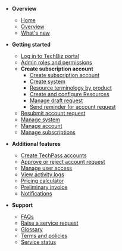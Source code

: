 - **Overview**
    - [Home](home.md)
    - [Overview](techBiz-overview.md)
    - [What's new](whats-new/release-notes.md)
- **Getting started**
    - [Log in to TechBiz portal](log-in-to-TechBiz-portal.md)
    - [Admin roles and permissions](admin-roles-and-permissions.md)
    - **Create subscription account**
        - [Create subscription account](create-subscription-acc/request-for-techbiz-account.md)
        <!--- [Create subscription account - Vendors](create-subscription-acc/ats-flow.md)-->
        - [Create system](create-techbiz-system.md)
        - [Resource terminology by product](create-subscription-acc/resource-terminology-by-product.md)
        - [Create and configure Resources](create-configure-resources.md)
        - [Manage draft request](create-subscription-acc/manage-draft-request.md)
        - [Send reminder for account request](create-subscription-acc/send-reminder-for-account-approval.md)
    - [Resubmit account request](create-subscription-acc/resubmit-techbiz-account-application.md)
    - [Manage system](manage-techbiz-system.md)
    - [Manage account](manage-techbiz-account.md)
    - [Manage subscriptions](manage-subscriptions.md)
- **Additional features**
    - [Create TechPass accounts](invite-users.md)
    - [Approve or reject account request](approve-or-reject-techbiz-account.md)
    - [Manage user access](manage-user-access-subscribed-sgts-products.md)
    - [View activity logs](activity-logs.md)
    - [Pricing calculator](pricing-calculator.md)
    - [Preliminary invoice](preliminary-invoice.md)
    - [Notifications](notifications.md)

- **Support**
    - [FAQs](faq.md)
    - [Raise a service request](support-request.md)
    - [Glossary](glossary.md)
    - [Terms and policies](tnp.md)
    - [Service status](service-status.md)


